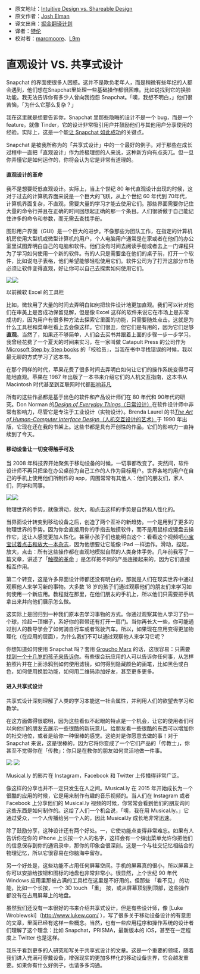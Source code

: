 * 原文地址：[Intuitive Design vs. Shareable Design](https://news.greylock.com/intuitive-design-vs-shareable-design-88ff6bb184bb#.pvcpqeddr)
* 原文作者：[Josh Elman ]( https://news.greylock.com/@joshelman)
* 译文出自：[掘金翻译计划](https://github.com/xitu/gold-miner)
* 译者：[特伦](https://www.behance.net/Funtrip)
* 校对者：[marcmoore](http://ucashin.com)、[L9m](http://liudm.me)

# **直观设计 VS. 共享式设计**

Snapchat 的界面使很多人困惑。这并不是欺负老年人，而是稍微有些年纪的人都会遇到，他们想在Snapchat里处理一些基础操作都很困难。比如说找到它的换脸功能。我无法告诉你有多少人曾向我抱怨 Snapchat。「噢，我想不明白，」他们很苦恼，「为什么它那么复杂？」

我在这里就是想要告诉你，Snapchat 里那些隐晦的设计不是一个 bug，而是一个 feature。就像 Tinder，它的设计非常吸引用户并鼓励他们与其他用户分享使用的经验。实际上，这是一个能[让 Snapchat 如此成功](http://www.wsj.com/articles/snap-begins-the-ipo-process-1479244471)的关键点。

Snapchat 是被我所称为的「共享式设计」中的一个最好的例子。对于那些在成长过程中一直把「直观设计」作为终极理想的人来说，这种新方向有点突兀。但一旦你弄懂它是如何运作的，你将会认为它是非常有道理的。

#### **直观设计的革命** 

我不是想要贬低直观设计。实际上，当上个世纪 80 年代直观设计出现的时候，这对于过去的计算机界面来说是一个巨大的飞跃，从上个世纪 60 年代到 70年代，计算机界面复杂，不直观，需要大量的学习才能去使用它们。那些界面需要你记住大量的命令行并且在正确的时间回想起正确的那一个条目。人们很骄傲于自己能记住许多的命令和参数，而无需去查找手册。

图形用户界面（GUI）是一个巨大的进步。不像那些为团队工作，在指定的计算机机房使用大型机或微型计算机的用户，个人电脑用户通常是在家或者在他们的办公室里试图弄明白自己的电脑和软件。他们没有时间去阅读手册或者去上一门课程只为了学习如何使用一个新的软件。有的人只是需要坐在他们的桌子前，打开一个软件，比如说电子表格，他们希望能够轻松使用它们。软件公司为了打开这部分市场必须让软件变得直观，好让你可以自己去探索如何使用它们。

![](https://cdn-images-1.medium.com/freeze/max/30/1*4QMlSI-DHb0k7His7Hx84g.png?q=20)<img class="progressiveMedia-noscript js-progressiveMedia-inner" src="https://cdn-images-1.medium.com/max/800/1*4QMlSI-DHb0k7His7Hx84g.png">

以前微软 Excel 的工具栏

比如，微软用了大量的时间去弄明白如何把软件设计地更加直观。我们可以针对他们在审美上是否成功保留见解，但是像 Excel 这样的软件来说它在市场上是非常成功的，因为用户有很多种方法去探索它里面的功能，只需要随处点击。这就是为什么工具栏和菜单栏看上去会像这样。它们很丑，但它们是有用的，因为它们足够**直观**。当然了，如果还不够简单，人们会去买书并跟着上面的步骤一步一步学习。我曾经花费了一个夏天的时间来实习，在一家叫做 Catapult Press 的公司作为[Microsoft Step by Step books](https://www.microsoftpressstore.com/series/series_detail.aspx?st=99028) 的「校验员」，当我在书中寻找错误的时候，我以最无聊的方式学习了这本书。

在那个同样的时代，苹果花费了很多时间去弄明白如何让它们的操作系统变得尽可能地直观。苹果在 1987 年出版了一本书来介绍它们的人机交互指南，这本书从 Macintosh 时代甚至到互联网时代都[影响非凡](http://tantek.pbworks.com/w/page/34457520/Web%20Human%20Interface%20Guidelines) 

所有的这些作品都是基于出色的软件和产品设计师们在 80 年代和 90年代的研究。Don Norman 的[*Design of Everyday Things*（日常设计）](http://www.jnd.org/books/design-of-everyday-things-revised.html)在软件设计师中非常有影响力，尽管它是专注于工业设计（实物设计）。Brenda Laurel 的书[*The Art of Human-Computer Interface Design*（人机交互设计的艺术）](https://www.amazon.com/exec/obidos/ASIN/0201517973/o/qid=981345710/sr=2-1/103-8893962-0315059)于 1990 年出版，它现在还在我的书架上。这些书都是具有开创性的作品，它们的影响力一直持续到了今天。
#### **移动设备让一切变得触手可及**

当 2008 年科技界开始聚焦于移动设备的时候，一切事都改变了。突然间，软件设计师不再只把坐在办公桌前为自己工作的人作为目标用户。世界各地的用户在自己的手机上使用他们所制作的 app，周围常常有其他人：他们的朋友们，家人们，同学和同事。

![](https://cdn-images-1.medium.com/max/800/1*DTTjwC4XI41I6NTMzxUJlg.gif)<img class="progressiveMedia-noscript js-progressiveMedia-inner" src="https://cdn-images-1.medium.com/max/800/1*DTTjwC4XI41I6NTMzxUJlg.gif">

物理世界的手势，就像滑动，放大，和点击这样的手势是自然和人性化的。

当界面设计转变到移动设备之后，创造了两个互补的新趋势。一个是用到了更多的物理世界的手势。因为你会直接用你的手指去触摸软件，而不是用鼠标或键盘去操作它，这让人感觉更加人性化。甚至小孩子们也能明白这个：看看这个视频吧[小宝宝试着点击和放大一本杂志](https://www.youtube.com/watch?v=aXV-yaFmQNk)，因为他想要让它能像 iPad 一样运作。滑动，捏起，放大，点击：所有这些操作都在直观地模拟自然的人类身体手势。几年前我写了一篇文章，讲述了「[触摸的革命](https://techcrunch.com/2013/09/29/generation-touch-will-redraw-consumer-tech/) 」是怎样把不同的产品连接起来的，因为它们直接相互作用。

第二个转变，这是许多界面设计师都还没有明白的，那就是人们在现实世界中通过观察他人来学习新的事物。大多数 18 岁的孩子们通过观察他们的朋友们来学习如何使用一个新应用。教程就在那里，在他们朋友的手机上，所以他们只需要把手机拿出来并向他们展示怎么做。

这实际上是回归到一种我们原本去学习事物的方式。你通过观察其他人学习了扔一个球，捡起一顶帽子，系好你的鞋带还有打开一扇门。当你再长大一些，你可能通过别人的教导学会了如何骑自行车或者驾驶汽车。所以，如果现在应用变得更加物理化（在应用的层面），为什么我们不可以通过观察他人来学习它呢？

你想知道如何使用 Snapchat 吗？套用 [Groucho Marx](https://www.brainyquote.com/quotes/quotes/g/grouchomar141793.html) 的话，这很容易：只需要[找到一个十几岁的孩子来告诉你](https://www.youtube.com/watch?v=T-VVv6D9ot0)。有些很会玩应用的人可以告诉你任何事，从怎样拍照片并在上面涂鸦到如何使用滤镜，如何得到隐藏颜色的画笔，比如黑色或白色，如何使用换脸功能，如何用二维码添加好友，甚至更多更多。

#### **进入共享式设计**

共享式设计深刻理解了人类的学习本能这一社会属性，并利用人们的欲望去学习和教学。

在这方面做得很聪明，因为这些看似不起眼的特点是一个机会，让它的使用者们可以向他们的朋友去展示一些很酷的新玩意儿。给朋友看一些很酷的东西可以增加你的社交地位，或者是给你一种很棒的感觉。这绝对是你愿意去做的事！对于 Snapchat 来说，这是很棒的，因为它将你变成了一个它们产品的「传教士」，你甚至不觉得你在「传教」：你只是在教你的朋友如何灵活地做一件事。

![](https://cdn-images-1.medium.com/freeze/max/30/1*RQYCS0leu9YR8TrLQUruaQ.gif?q=20) <img class="progressiveMedia-noscript js-progressiveMedia-inner" src="https://cdn-images-1.medium.com/max/800/1*RQYCS0leu9YR8TrLQUruaQ.gif">

Musical.ly 的影片在 Instagram，Facebook 和 Twitter 上传播得非常广泛。

像这样的分享也并不一定只发生在人之间。Musical.ly 在 2015 年开始成长为一个很酷的应用的时候，它是用来制作有趣的音乐视频的。当人们在 Instagram 或者 Facebook 上分享他们的 Musical.ly 视频的时候，你常常会看到他们的朋友询问这些东西是如何制作的。这给了人们一个机会说，「噢，我在用 Musical.ly。」它通过受众，一个人传播给另一个人的，因此 Musical.ly 成长地非常迅速。

除了鼓励分享，这种设计还有两个好处。一，它使功能点变得非常难忘。如果有人告诉你在你的 iPhone 上长按一个人的名字，这样会有一个弹出菜单允许你把他们的信息保存到你的通讯录中，那你的印象会很深刻。这是一个与社交记忆相结合的物理记忆，所以它很容易在你脑海中留存。

另一个好处是，这些功能不占用任何屏幕空间。手机的屏幕真的很小，所以屏幕上你可以安排给按钮和图标的地盘也非常非常小。很显然，上个世纪 90 年代 Windows 应用里那被占满的工具栏在这里是不好用的。但那些 「看不见」 的功能，比如一个长按，一个 3D touch 「重」 按，或从屏幕顶划到顶部，这些操作都没有在占用屏幕上的地盘。

虽然我们还没有一本很好的书来介绍共享式设计，但是有些设计师，像 [Luke Wroblewski]（http://www.lukew.com/ ），写了很多关于移动设备设计的有意思的文章，里面已经有这样一些概念。当然，也有一些应用程序和操作系统的设计者们理解了这个理念：比如 Snapchat，PRISMA，最新版本的 iOS，甚至在一定程度上 Twitter 也是这样。

我乐于看到更多的人研究和写关于共享式设计的文章。这是一个重要的领域，随着我们进入充满可穿戴设备，增强现实的更加多样化的移动设备世界，它会越发重要。如果你有什么好例子，也请多多沟通。
